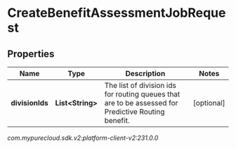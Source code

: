 # CreateBenefitAssessmentJobRequest


## Properties

| Name | Type | Description | Notes |
| ------------ | ------------- | ------------- | ------------- |
| **divisionIds** | **List&lt;String&gt;** | The list of division ids for routing queues that are to be assessed for Predictive Routing benefit. |  [optional] |




_com.mypurecloud.sdk.v2:platform-client-v2:231.0.0_
